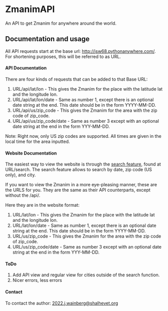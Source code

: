 # ZmanimAPI
An API to get Zmanim for anywhere around the world. 

## Documentation and usage

All API requests start at the base url: http://jsw68.pythonanywhere.com/. For shortening purposes, this will be referred to as URL. 

#### API Documentation

There are four kinds of requests that can be added to that Base URL:
1. URL/api/lat/lon - This gives the Zmanim for the place with the latitude lat and the longitude lon. 
2. URL/api/lat/lon/date - Same as number 1, except there is an optional date string at the end. This date should be in the form YYYY-MM-DD. 
3. URL/api/us/zip_code - This gives the Zmanim for the area with the zip code of zip_code. 
4. URL/api/us/zip_code/date - Same as number 3 except with an optional date string at the end in the form YYY-MM-DD.

Note: Right now, only US zip codes are supported. 
All times are given in the local time for the area inputted. 

#### Website Documentation

The easiest way to view the website is through the [search feature](https://jsw68.pythonanywhere.com/search), found at URL/search. 
The search feature allows to search by date, zip code (US only), and city. 

If you want to view the Zmanim in a more eye-pleasing manner, these are the URLS for you.
They are the same as their API counterparts, except without the /api/. 

Here they are in the website format:
1. URL/lat/lon - This gives the Zmanim for the place with the latitude lat and the longitude lon. 
2. URL/lat/lon/date - Same as number 1, except there is an optional date string at the end. This date should be in the form YYYY-MM-DD. 
3. URL/us/zip_code - This gives the Zmanim for the area with the zip code of zip_code. 
4. URL/us/zip_code/date - Same as number 3 except with an optional date string at the end in the form YYY-MM-DD.


#### ToDo
1. Add API view and regular view for cities outside of the search function. 
1. Nicer errors, less errors

#### Contact
To contact the author: 2022.j.wainberg@shalhevet.org

